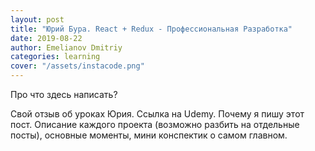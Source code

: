 ```yaml
---
layout: post
title: "Юрий Бура. React + Redux - Профессиональная Разработка"
date: 2019-08-22
author: Emelianov Dmitriy
categories: learning
cover: "/assets/instacode.png"
---
```


Про что здесь написать?

Свой отзыв об уроках Юрия. Ссылка на Udemy. Почему я пишу этот пост. Описание каждого проекта (возможно разбить на отдельные посты), основные моменты, мини конспектик о самом главном.
